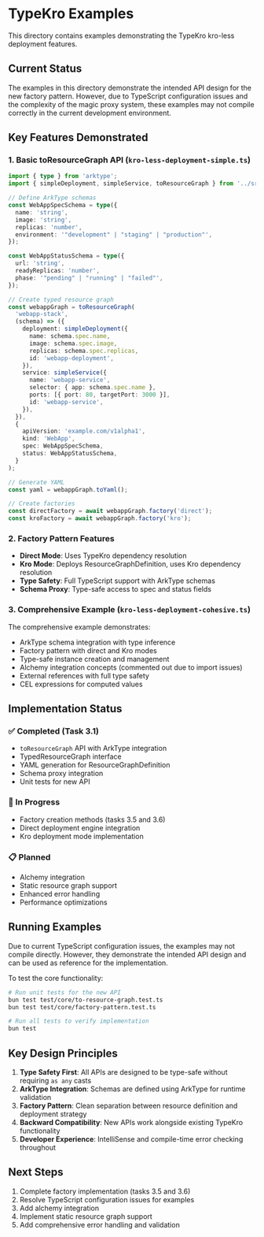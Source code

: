 # TypeKro Examples

This directory contains examples demonstrating the TypeKro kro-less deployment features.

## Current Status

The examples in this directory demonstrate the intended API design for the new factory pattern. However, due to TypeScript configuration issues and the complexity of the magic proxy system, these examples may not compile correctly in the current development environment.

## Key Features Demonstrated

### 1. Basic toResourceGraph API (`kro-less-deployment-simple.ts`)

```typescript
import { type } from 'arktype';
import { simpleDeployment, simpleService, toResourceGraph } from '../src/index.js';

// Define ArkType schemas
const WebAppSpecSchema = type({
  name: 'string',
  image: 'string',
  replicas: 'number',
  environment: '"development" | "staging" | "production"',
});

const WebAppStatusSchema = type({
  url: 'string',
  readyReplicas: 'number',
  phase: '"pending" | "running" | "failed"',
});

// Create typed resource graph
const webappGraph = toResourceGraph(
  'webapp-stack',
  (schema) => ({
    deployment: simpleDeployment({
      name: schema.spec.name,
      image: schema.spec.image,
      replicas: schema.spec.replicas,
      id: 'webapp-deployment',
    }),
    service: simpleService({
      name: 'webapp-service',
      selector: { app: schema.spec.name },
      ports: [{ port: 80, targetPort: 3000 }],
      id: 'webapp-service',
    }),
  }),
  {
    apiVersion: 'example.com/v1alpha1',
    kind: 'WebApp',
    spec: WebAppSpecSchema,
    status: WebAppStatusSchema,
  }
);

// Generate YAML
const yaml = webappGraph.toYaml();

// Create factories
const directFactory = await webappGraph.factory('direct');
const kroFactory = await webappGraph.factory('kro');
```

### 2. Factory Pattern Features

- **Direct Mode**: Uses TypeKro dependency resolution
- **Kro Mode**: Deploys ResourceGraphDefinition, uses Kro dependency resolution
- **Type Safety**: Full TypeScript support with ArkType schemas
- **Schema Proxy**: Type-safe access to spec and status fields

### 3. Comprehensive Example (`kro-less-deployment-cohesive.ts`)

The comprehensive example demonstrates:

- ArkType schema integration with type inference
- Factory pattern with direct and Kro modes
- Type-safe instance creation and management
- Alchemy integration concepts (commented out due to import issues)
- External references with full type safety
- CEL expressions for computed values

## Implementation Status

### ✅ Completed (Task 3.1)
- `toResourceGraph` API with ArkType integration
- TypedResourceGraph interface
- YAML generation for ResourceGraphDefinition
- Schema proxy integration
- Unit tests for new API

### 🚧 In Progress
- Factory creation methods (tasks 3.5 and 3.6)
- Direct deployment engine integration
- Kro deployment mode implementation

### 📋 Planned
- Alchemy integration
- Static resource graph support
- Enhanced error handling
- Performance optimizations

## Running Examples

Due to current TypeScript configuration issues, the examples may not compile directly. However, they demonstrate the intended API design and can be used as reference for the implementation.

To test the core functionality:

```bash
# Run unit tests for the new API
bun test test/core/to-resource-graph.test.ts
bun test test/core/factory-pattern.test.ts

# Run all tests to verify implementation
bun test
```

## Key Design Principles

1. **Type Safety First**: All APIs are designed to be type-safe without requiring `as any` casts
2. **ArkType Integration**: Schemas are defined using ArkType for runtime validation
3. **Factory Pattern**: Clean separation between resource definition and deployment strategy
4. **Backward Compatibility**: New APIs work alongside existing TypeKro functionality
5. **Developer Experience**: IntelliSense and compile-time error checking throughout

## Next Steps

1. Complete factory implementation (tasks 3.5 and 3.6)
2. Resolve TypeScript configuration issues for examples
3. Add alchemy integration
4. Implement static resource graph support
5. Add comprehensive error handling and validation
